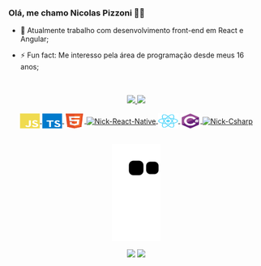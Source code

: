 ### Olá, me chamo Nicolas Pizzoni 👋🚀


- 🔭 Atualmente trabalho com desenvolvimento front-end em React e Angular;

- ⚡ Fun fact: Me interesso pela área de programação desde meus 16 anos;
<br />
<br />
<div align="center">
  <a href="https://github.com/nicolaspizzoni">
  <img height="180em" src="https://github-readme-stats.vercel.app/api?username=nicolaspizzoni&show_icons=true&theme=radical&include_all_commits=true&count_private=true"/>
  <img height="180em" src="https://github-readme-stats.vercel.app/api/top-langs/?username=nicolaspizzoni&layout=compact&langs_count=7&theme=radical"/>
</div>
<div style="display: inline_block" align="center"><br>
  <img align="center" alt="Nick-Js" height="30" width="40" src="https://raw.githubusercontent.com/devicons/devicon/master/icons/javascript/javascript-plain.svg">
  <img align="center" alt="Nick-Ts" height="30" width="40" src="https://raw.githubusercontent.com/devicons/devicon/master/icons/typescript/typescript-plain.svg">
  <img align="center" alt="Nick-HTML" height="30" width="40" src="https://raw.githubusercontent.com/devicons/devicon/master/icons/html5/html5-original.svg">
  <img align="center" alt="Nick-React-Native" height="35" width="150" src="https://img.shields.io/badge/React_Native-20232A?style=for-the-badge&logo=react&logoColor=61DAFB">
  <img align="center" alt="Nick-React" height="30" width="40" src="https://raw.githubusercontent.com/devicons/devicon/master/icons/react/react-original.svg">
  <img align="center" alt="Nick-Csharp" height="30" width="40" src="https://raw.githubusercontent.com/devicons/devicon/master/icons/csharp/csharp-original.svg">
  <img align="center" alt="Nick-Csharp" height="40" width="40" src="https://cdn.jsdelivr.net/gh/devicons/devicon/icons/postgresql/postgresql-plain-wordmark.svg">

</div>
  
  ##
  
<div align="center"> 

  ![Snake animation](https://github.com/nicolaspizzoni/nicolaspizzoni/blob/output/github-contribution-grid-snake.svg)
  
<a href="https://instagram.com/nicopizzoni" target="_blank"><img src="https://img.shields.io/badge/-Instagram-%23E4405F?style=for-the-badge&logo=instagram&logoColor=white" target="_blank"></a>
<a href="https://www.linkedin.com/in/nicolas-pizzoni-989b19149/" target="_blank"><img src="https://img.shields.io/badge/-LinkedIn-%230077B5?style=for-the-badge&logo=linkedin&logoColor=white" target="_blank"></a>
</div>
